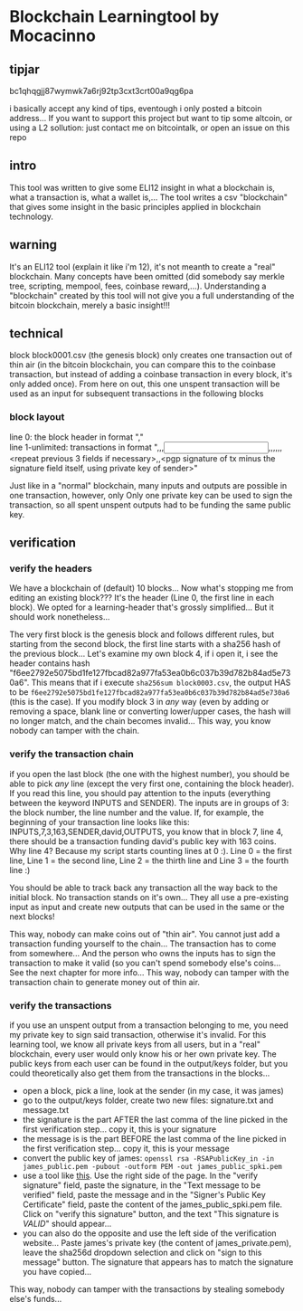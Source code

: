 # Blockchain Learningtool by Mocacinno

## tipjar

bc1qhqgjj87wymwk7a6rj92tp3cxt3crt00a9qg6pa

i basically accept any kind of tips, eventough i only posted a bitcoin address... If you want to support this project but want to tip some altcoin, or using a L2 sollution: just contact me on bitcointalk, or open an issue on this repo

## intro

This tool was written to give some ELI12 insight in what a blockchain is, what a transaction is, what a wallet is,...
The tool writes a csv "blockchain" that gives some insight in the basic principles applied in blockchain technology.

## warning

It's an ELI12 tool (explain it like i'm 12), it's not meanth to create a "real" blockchain. Many concepts have been omitted (did somebody say merkle tree, scripting, mempool, fees, coinbase reward,...). Understanding a "blockchain" created by this tool will not give you a full understanding of the bitcoin blockchain, merely a basic insight!!!

## technical

block block0001.csv (the genesis block) only creates one transaction out of thin air (in the bitcoin blockchain, you can compare this to the coinbase transaction, but instead of adding a coinbase transaction in every block, it's only added once). From here on out, this one unspent transaction will be used as an input for subsequent transactions in the following blocks

### block layout

line 0: the block header in format "<sha256 hash of previous block>,<block number>"  
line 1-unlimited: transactions in format "<keywords INPUTS>,<blocknumber of input transaction>,<line inside blocknumber of incoming transaction>,<input value><repeat two previous fields if necessary>,<keywords SENDER>,<name of the sender>,<keywords OUTPUTS><transmitted value>,<name of the receiver>,<public key of the receiver>,<repeat previous 3 fields if necessary>,<keyword SIGNATURE>,<pgp signature of tx minus the signature field itself, using private key of sender>"

Just like in a "normal" blockchain, many inputs and outputs are possible in one transaction, however, only Only one private key can be used to sign the transaction, so all spent unspent outputs had to be funding the same public key.

## verification

### verify the headers

We have a blockchain of (default) 10 blocks... Now what's stopping me from editing an existing block??? It's the header (Line 0, the first line in each block). We opted for a learning-header that's grossly simplified... But it should work nonetheless...

The very first block is the genesis block and follows different rules, but starting from the second block, the first line starts with a sha256 hash of the previous block... Let's examine my own block 4, if i open it, i see the header contains hash "f6ee2792e5075bd1fe127fbcad82a977fa53ea0b6c037b39d782b84ad5e730a6". This means that if i execute `sha256sum block0003.csv`, the output HAS to be `f6ee2792e5075bd1fe127fbcad82a977fa53ea0b6c037b39d782b84ad5e730a6` (this is the case). If you modify block 3 in *any* way (even by adding or removing a space, blank line or converting lower/upper cases, the hash will no longer match, and the chain becomes invalid... This way, you know nobody can tamper with the chain.

### verify the transaction chain

if you open the last block (the one with the highest number), you should be able to pick *any* line (except the very first one, containing the block header). If you read this line, you should pay attention to the inputs (everything between the keyword INPUTS and SENDER). The inputs are in groups of 3: the block number, the line number and the value. If, for example, the beginning of your transaction line looks like this: INPUTS,7,3,163,SENDER,david,OUTPUTS, you know that in block 7, line 4, there should be a transaction funding david's public key with 163 coins. Why line 4? Because my script starts counting lines at 0 :). Line 0 = the first line, Line 1 = the second line, Line 2 = the thirth line and Line 3 = the fourth line :)

You should be able to track back any transaction all the way back to the initial block. No transaction stands on it's own... They all use a pre-existing input as input and create new outputs that can be used in the same or the next blocks! 

This way, nobody can make coins out of "thin air". You cannot just add a transaction funding yourself to the chain... The transaction has to come from somewhere... And the person who owns the inputs has to sign the transaction to make it valid (so you can't spend somebody else's coins... See the next chapter for more info... This way, nobody can tamper with the transaction chain to generate money out of thin air.

### verify the transactions

if you use an unspent output from a transaction belonging to me, you need my private key to sign said transaction, otherwise it's invalid. For this learning tool, we know all private keys from all users, but in a "real" blockchain, every user would only know his or her own private key. The public keys from each user can be found in the output/keys folder, but you could theoretically also get them from the transactions in the blocks...

* open a block, pick a line, look at the sender (in my case, it was james)
* go to the output/keys folder, create two new files: signature.txt and message.txt
* the signature is the part AFTER the last comma of the line picked in the first verification step... copy it, this is your signature
* the message is is the part BEFORE the last comma of the line picked in the first verification step... copy it, this is your message
* convert the public key of james: `openssl rsa -RSAPublicKey_in -in james_public.pem -pubout -outform PEM -out james_public_spki.pem`
* use a tool like [this](https://kjur.github.io/jsrsasign/sample/sample-rsasign.html). Use the right side of the page. In the "verify signature" field, paste the signature, in the "Text message to be verified" field, paste the message and in the "Signer's Public Key Certificate" field, paste the content of the james_public_spki.pem file. Click on "verify this signature" button, and the text "This signature is *VALID*" should appear...
* you can also do the opposite and use the left side of the verification website... Paste james's private key (the content of james_private.pem), leave the sha256d dropdown selection and click on "sign to this message" button. The signature that appears has to match the signature you have copied...

This way, nobody can tamper with the transactions by stealing somebody else's funds...




